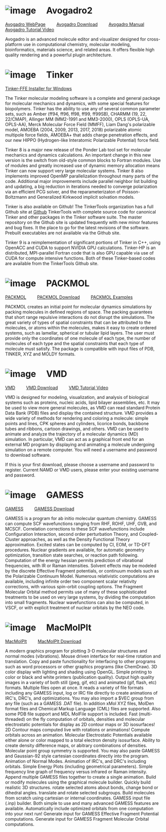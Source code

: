  
# ![image](https://github.com/user-attachments/assets/aae665c2-6d06-430d-b6c0-54ac13980a7c) &nbsp;&nbsp;&nbsp; Avogadro2

[Avogadro WebPage](https://avogadro.cc/)
&nbsp;&nbsp;&nbsp;&nbsp;&nbsp;&nbsp;&nbsp; 
[Avogadro Download](https://sourceforge.net/projects/avogadro/files/latest/download)
&nbsp;&nbsp;&nbsp;&nbsp;&nbsp;&nbsp;&nbsp;
[Avogadro Manual](https://avogadro.cc/docs/)
&nbsp;&nbsp;&nbsp;&nbsp;&nbsp;&nbsp;&nbsp;
[Avogadro Tutorial Video](https://www.youtube.com/playlist?list=PLZfTq7uaKrcbqWau-m63vXiiif5PU-R-F)

Avogadro is an advanced molecule editor and visualizer designed for cross-platform use in computational chemistry, molecular modeling, bioinformatics, materials science, and related areas.
It offers flexible high quality rendering and a powerful plugin architecture.

# ![image](https://github.com/user-attachments/assets/c2482d54-44e4-4b75-a34a-7dd3249ba061) &nbsp;&nbsp;&nbsp; Tinker  

[Tinker-FFE Installer for Windows](https://dasher.wustl.edu/tinker/)

The Tinker molecular modeling software is a complete and general package for molecular mechanics and dynamics, with some special features for biopolymers. Tinker has the ability to use any of several common parameter sets, such as Amber (ff94, ff96, ff98, ff99, ff99SB), CHARMM (19, 22, 22/CMAP), Allinger MM (MM2-1991 and MM3-2000), OPLS (OPLS-UA, OPLS-AA), Merck Molecular Force Field (MMFF), Liam Dang's polarizable model, AMOEBA (2004, 2009, 2013, 2017, 2018) polarizable atomic multipole force fields, AMOEBA+ that adds charge penetration effects, and our new HIPPO (Hydrogen-like Interatomic Polarizable Potential) force field.

Tinker 8 is a major new release of the Ponder Lab tool set for molecular mechanics and dynamics calculations. An important change in this new version is the switch from old-style common blocks to Fortran modules. Use of modules and greatly increased use of dynamic memory allocation means Tinker can now support very large molecular systems. Tinker 8 also implements improved OpenMP parallelization throughout many parts of the code. Additional major improvements include parallel neighbor list building and updating, a big reduction in iterations needed to converge polarization via an efficient PCG solver, and the reparameterizaton of Poisson-Boltzmann and Generalized Kirkwood implicit solvation models.

Tinker is also available on Github! The TinkerTools organization has a full Github site at [Github](https://github.com/) TinkerTools with complete source code for canonical Tinker and other packages in the Tinker software suite. The master repository on the Github site is updated frequently with new minor features and bug fixes. It the place to go for the latest revisions of the software. Prebuilt executables are not available via the Github site.

Tinker 9 is a reimplementation of significant portions of Tinker in C++, using OpenACC and CUDA to support NVIDIA GPU calculations. Tinker-HP is an distributed, MPI-parallel Fortran code that is also GPU capable via use of CUDA for compute intensive functions. Both of these Tinker-based codes are available from the TinkerTools Github site.

# ![image](https://github.com/user-attachments/assets/782fd85b-9cd5-4359-bcda-ffb33d4b16c3) &nbsp;&nbsp;&nbsp; PACKMOL

[PACKMOL](https://m3g.github.io/packmol/)
&nbsp;&nbsp;&nbsp;&nbsp;&nbsp;&nbsp;&nbsp;
[PACKMOL Download](https://m3g.github.io/packmol/download.shtml)
&nbsp;&nbsp;&nbsp;&nbsp;&nbsp;&nbsp;&nbsp;
[PACKMOL Examples](https://m3g.github.io/packmol/examples.shtml)

PACKMOL creates an initial point for molecular dynamics simulations by packing molecules in defined regions of space. The packing guarantees that short range repulsive interactions do not disrupt the simulations.
The great variety of types of spatial constraints that can be attributed to the molecules, or atoms within the molecules, makes it easy to create ordered systems, such as lamellar, spherical or tubular lipid layers.
The user must provide only the coordinates of one molecule of each type, the number of molecules of each type and the spatial constraints that each type of molecule must satisfy.
The package is compatible with input files of PDB, TINKER, XYZ and MOLDY formats.

# ![image](https://github.com/user-attachments/assets/c6c40182-50b5-4ed5-8c36-03f4d6b089fc) &nbsp;&nbsp;&nbsp; VMD

[VMD](https://www.ks.uiuc.edu/Research/vmd/)
&nbsp;&nbsp;&nbsp;&nbsp;&nbsp;&nbsp;&nbsp;
[VMD Download](https://www.ks.uiuc.edu/Development/Download/download.cgi?UserID=&AccessCode=&ArchiveID=1647)
&nbsp;&nbsp;&nbsp;&nbsp;&nbsp;&nbsp;&nbsp;
[VMD Tutorial Video](https://www.youtube.com/watch?v=CJEZydlXQp4)

VMD is designed for modeling, visualization, and analysis of biological systems such as proteins, nucleic acids, lipid bilayer assemblies, etc. It may be used to view more general molecules, as VMD can read standard Protein Data Bank (PDB) files and display the contained structure. VMD provides a wide variety of methods for rendering and coloring a molecule: simple points and lines, CPK spheres and cylinders, licorice bonds, backbone tubes and ribbons, cartoon drawings, and others. VMD can be used to animate and analyze the trajectory of a molecular dynamics (MD) simulation. In particular, VMD can act as a graphical front end for an external MD program by displaying and animating a molecule undergoing simulation on a remote computer.
You will need a username and password to download software.

If this is your first download, please choose a username and password to register.
Current NAMD or VMD users, please enter your existing username and password.

# ![image](https://github.com/user-attachments/assets/4bacc980-3796-4c64-9c60-a214b1e06f49) &nbsp;&nbsp;&nbsp; GAMESS

[GAMESS](https://www.msg.chem.iastate.edu/index.html)
&nbsp;&nbsp;&nbsp;&nbsp;&nbsp;&nbsp;&nbsp;
[GAMESS Download](https://www.msg.chem.iastate.edu/gamess/download.html)

GAMESS is a program for ab initio molecular quantum chemistry. GAMESS can compute SCF wavefunctions ranging from RHF, ROHF, UHF, GVB, and MCSCF. Correlation corrections to these SCF wavefunctions include Configuration Interaction, second order perturbation Theory, and Coupled-Cluster approaches, as well as the Density Functional Theory approximation. Excited states can be computed by CI, EOM, or TD-DFT procedures. Nuclear gradients are available, for automatic geometry optimization, transition state searches, or reaction path following. Computation of the energy hessian permits prediction of vibrational frequencies, with IR or Raman intensities. Solvent effects may be modeled by the discrete Effective Fragment potentials, or continuum models such as the Polarizable Continuum Model. Numerous relativistic computations are available, including infinite order two component scalar relativity corrections, with various spin-orbit coupling options. The Fragment Molecular Orbital method permits use of many of these sophisticated treatments to be used on very large systems, by dividing the computation into small fragments. Nuclear wavefunctions can also be computed, in VSCF, or with explicit treatment of nuclear orbitals by the NEO code.

# ![image](https://github.com/user-attachments/assets/f639ded3-56ee-4b9c-9893-cfd25c31203e) &nbsp;&nbsp;&nbsp; MacMolPlt

[MacMolPlt](https://brettbode.github.io/wxmacmolplt/)
&nbsp;&nbsp;&nbsp;&nbsp;&nbsp;&nbsp;&nbsp;
[MacMolPlt Download](https://brettbode.github.io/wxmacmolplt/downloads.html)

A modern graphics program for plotting 3-D molecular structures and normal modes (vibrations).
Mouse driven interface for real-time rotation and translation.
Copy and paste functionality for interfacing to other programs such as word processors or other graphics programs (like ChemDraw).
3D color display with lighting and shading using OpenGL.
Simple printing to color or black and white printers (publication quality).
Output high quality images in a variety of both still (jpeg, gif, etc) and animated (gif, flash, etc) formats.
Multiple files open at once.
It reads a variety of file formats including any GAMESS input, log or IRC file directly to create animations of IRC's, DRC's, and optimizations. You may also import a $VEC group from any file (such as a GAMESS .DAT file). In addition xMol XYZ files, MolDen format files and Chemical Markup Language (CML) files are supported. Also some PDB file support and MDL MolFile support is included.
Fast (multi-threaded) on the fly computation of orbitals, densities and molecular electrostatic potentials for display as 2D contour maps or 3D isosurfaces!
2D Contour maps computed live with rotations or animations!
Compute orbitals across an animation.
Molecular Electrostatic Potentials available either alone or color mapped to a total electron density isosurface.
Ability to create density difference maps, or abitrary combinations of densities.
Molecular point group symmetry is supported.
You may also paste GAMESS and Gaussian-92 style cartesian coordinates directly into the program.
Animation of Normal Modes.
Animation of IRC's, and DRC's including orbitals.
Simple Energy Plots (including geometrical parameters).
Simple frequency line graph of frequency versus infrared or Raman intensity.
Append multiple GAMESS files together to create a single animation.
Build or modify molecules using the graphical molecule builder.
Quickly build realistic 3D structures.
rotate selected atoms about bonds, change bond or dihedral angles.
translate and rotate selected subgroups.
Build molecules from scratch using cartesian or internal coordinates.
GAMESS input file (.inp) builder.
Both simple to use and many advanced GAMESS features are available.
Automatically include optimized orbitals from one computation into your next run!
Generate input for GAMESS Effective Fragment Potential computations.
Generate input for GAMESS Fragment Molecular Orbital computations.

